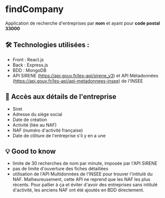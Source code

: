 # findCompany
Application de recherche d'entreprises par **nom** et ayant pour **code postal 33000**

## :hammer_and_wrench: Technologies utilisées :
- Front : React.js
- Back : Express.js
- BDD : MongoDB
- API SIRENE (https://api.gouv.fr/les-api/sirene_v3) et API Métadonnées (https://api.gouv.fr/les-api/api-metadonnees-insee) de l'INSEE

## :memo: Accès aux détails de l'entreprise
- Siret 
- Adresse du siège social
- Date de création
- Activité (liée au NAF)
- NAF (numéro d'activité française)
- Date de clôture de l'entreprise s'il y en a une

## :bulb: Good to know
- limite de 30 recherches de nom par minute, imposée par l'API SIRENE
- pas de limite d'ouverture des fiches détaillées
- utilisation de l'API Multidonnées de l'INSEE pour trouver l'intitulé du NAF. Malheureusement, cette API ne reprend que les NAF les plus récents. Pour pallier à ça et éviter d'avoir des entreprises sans intitulé d'activité, les anciens NAF ont été ajoutés en BDD directement.
